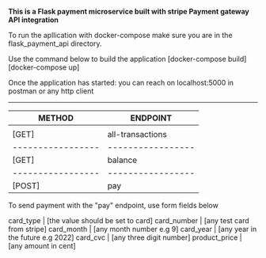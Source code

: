 
**This is a Flask payment microservice built with stripe Payment gateway API integration**

To run the apllication with docker-compose make sure you are in the flask_payment_api directory.

Use the command below to build the application
[docker-compose build] 
[docker-compose up]


Once the application has started: you can reach on localhost:5000 in postman or any http client

-------------------------------------
|METHOD           |ENDPOINT         |
|-----------------|-----------------|
|                 |                 |
|[GET]            |all-transactions |
|-----------------|-----------------|
|[GET]            |balance          |
|-----------------|-----------------|
|[POST]           |pay              |


To send payment with the "pay" endpoint, use form fields below

card_type           |     [the value should be set to card]
card_number         |     [any test card from stripe]
card_month          |     [any month number e.g 9]
card_year           |     [any year in the future e.g 2022]
card_cvc            |     [any three  digit number]
product_price       |     [any amount in cent]


